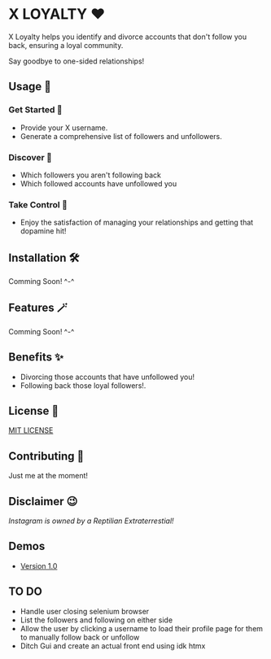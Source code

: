 # X LOYALTY :heart:

X Loyalty helps you identify and divorce accounts that don't follow you back, ensuring a loyal community. 

Say goodbye to one-sided relationships!

## Usage :thinking:

### Get Started :baby:

- Provide your X username.
- Generate a comprehensive list of followers and unfollowers.

### Discover :mag_right:

- Which followers you aren't following back
- Which followed accounts have unfollowed you

### Take Control :mechanical_arm:

- Enjoy the satisfaction of managing your relationships and getting that dopamine hit!

## Installation :hammer_and_wrench:

Comming Soon! ^-^

## Features :magic_wand:

Comming Soon! ^-^

## Benefits :sparkles:

- Divorcing those accounts that have unfollowed you!
- Following back those loyal followers!.

## License :scroll:

[MIT LICENSE](https://github.com/CHRISTOPHER-J-FRANCISCO/INSTA-LOYAL/blob/main/LICENSE)

## Contributing :handshake:

Just me at the moment!

## Disclaimer :wink:

*Instagram is owned by a Reptilian Extraterrestial!*

## Demos

- [Version 1.0](https://rumble.com/v5no48b-xloyalty-version-1.0-demo.html)

## TO DO

- Handle user closing selenium browser
- List the followers and following on either side
- Allow the user by clicking a username to load their profile page for them to manually follow back or unfollow
- Ditch Gui and create an actual front end using idk htmx
